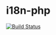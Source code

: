 # i18n-php

[![Build Status](https://travis-ci.org/gomo/i18n-php.svg?branch=master)](https://travis-ci.org/gomo/i18n-php)